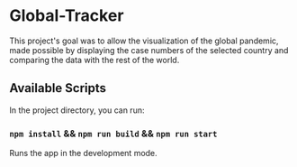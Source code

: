 # Global-Tracker

This project's goal was to allow the visualization of the global pandemic, made possible by displaying the case numbers of the selected country and comparing the data with the rest of the world.

## Available Scripts

In the project directory, you can run:

### `npm install` && `npm run build` && `npm run start`

Runs the app in the development mode.

